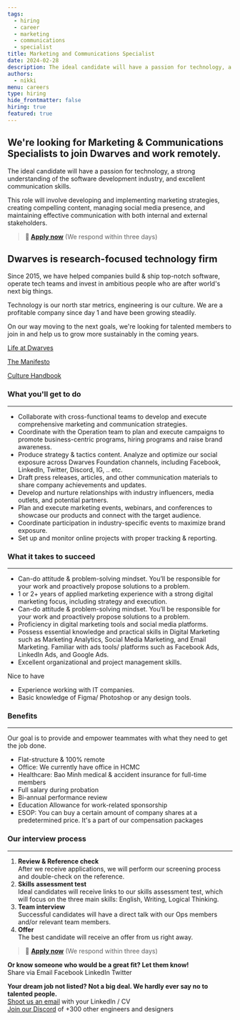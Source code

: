 ```yaml
---
tags:
  - hiring
  - career
  - marketing
  - communications
  - specialist
title: Marketing and Communications Specialist
date: 2024-02-28
description: The ideal candidate will have a passion for technology, a strong understanding of the software development industry, and excellent communication skills. This role will involve developing and implementing marketing strategies, creating compelling content, managing social media presence, and maintaining effective communication with both internal and external stakeholders.
authors:
  - nikki
menu: careers
type: hiring
hide_frontmatter: false
hiring: true
featured: true
---
```


## We're looking for Marketing & Communications Specialists to join Dwarves and work remotely.

The ideal candidate will have a passion for technology, a strong understanding of the software development industry, and excellent communication skills.

This role will involve developing and implementing marketing strategies, creating compelling content, managing social media presence, and maintaining effective communication with both internal and external stakeholders.

> **🤘 [Apply now](mailto:spawn@d.foundation)** (We respond within three days)

## Dwarves is research-focused technology firm

Since 2015, we have helped companies build & ship top-notch software, operate tech teams and invest in ambitious people who are after world's next big things.

Technology is our north star metrics, engineering is our culture. We are a profitable company since day 1 and have been growing steadily.

On our way moving to the next goals, we're looking for talented members to join in and help us to grow more sustainably in the coming years.

[Life at Dwarves](https://memo.d.foundation/careers/additional-info/life-at-dwarves/)

[The Manifesto](https://memo.d.foundation/careers/additional-info/the-manifesto/)

[Culture Handbook](https://memo.d.foundation/careers/additional-info/culture-handbook/)

### What you'll get to do

---

- Collaborate with cross-functional teams to develop and execute comprehensive marketing and communication strategies.
- Coordinate with the Operation team to plan and execute campaigns to promote business-centric programs, hiring programs and raise brand awareness.
- Produce strategy & tactics content. Analyze and optimize our social exposure across Dwarves Foundation channels, including Facebook, LinkedIn, Twitter, Discord, IG, .. etc.
- Draft press releases, articles, and other communication materials to share company achievements and updates.
- Develop and nurture relationships with industry influencers, media outlets, and potential partners.
- Plan and execute marketing events, webinars, and conferences to showcase our products and connect with the target audience.
- Coordinate participation in industry-specific events to maximize brand exposure.
- Set up and monitor online projects with proper tracking & reporting.

### What it takes to succeed

---

- Can-do attitude & problem-solving mindset. You’ll be responsible for your work and proactively propose solutions to a problem.
- 1 or 2+ years of applied marketing experience with a strong digital marketing focus, including strategy and execution.
- Can-do attitude & problem-solving mindset. You’ll be responsible for your work and proactively propose solutions to a problem.
- Proficiency in digital marketing tools and social media platforms.
- Possess essential knowledge and practical skills in Digital Marketing such as Marketing Analytics, Social Media Marketing, and Email Marketing. Familiar with ads tools/ platforms such as Facebook Ads, LinkedIn Ads, and Google Ads.
- Excellent organizational and project management skills.

Nice to have

- Experience working with IT companies.
- Basic knowledge of Figma/ Photoshop or any design tools.

### Benefits

---

Our goal is to provide and empower teammates with what they need to get the job done.

- Flat-structure & 100% remote
- Office: We currently have office in HCMC
- Healthcare: Bao Minh medical & accident insurance for full-time members
- Full salary during probation
- Bi-annual performance review
- Education Allowance for work-related sponsorship
- ESOP: You can buy a certain amount of company shares at a predetermined price. It's a part of our compensation packages

### Our interview process
---

1. **Review & Reference check**<br>After we receive applications, we will perform our screening process and double-check on the reference.
2. **Skills** **assessment test**<br>Ideal candidates will receive links to our skills assessment test, which will focus on the three main skills: English, Writing, Logical Thinking.
3. **Team interview**<br>Successful candidates will have a direct talk with our Ops members and/or relevant team members.
4. **Offer**<br>The best candidate will receive an offer from us right away.

> 🤘 **[Apply now](mailto:spawn@d.foundation)** (We respond within three days)

**Or know someone who would be a great fit? Let them know!**\
Share via Email Facebook LinkedIn Twitter

**Your dream job not listed? Not a big deal. We hardly ever say no to talented people.**\
[Shoot us an email](mailto:spawn@d.foundation) with your LinkedIn / CV\
[Join our Discord](https://discord.gg/dwarvesv) of +300 other engineers and designers
